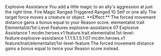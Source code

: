 <ability>
  <name>Explosive Assistance</name>
  <flavor>You add a little magic to an ally&apos;s aggression at just the right time.</flavor>
  <keywords>
    <keyword>Fire</keyword>
    <keyword>Magic</keyword>
    <keyword>Ranged</keyword>
  </keywords>
  <type>Triggered</type>
  <distance>Ranged 10</distance>
  <target>Self or one ally</target>
  <trigger>The target force moves a creature or object. **Effect:** The forced movement distance gains a bonus equal to your Reason score.</trigger>
  <metadata>
    <class>elementalist</class>
    <feature_type>trait</feature_type>
    <file_dpath>Elementalist/1st-Level Features</file_dpath>
    <item_id>explosive-assistance</item_id>
    <item_index>07</item_index>
    <item_name>Explosive Assistance</item_name>
    <level>1</level>
    <scc>mcdm.heroes.v1:feature.trait.elementalist.1st-level-feature:explosive-assistance</scc>
    <scdc>1.1.1:5.1.5.1:07</scdc>
    <source>mcdm.heroes.v1</source>
    <type>feature/trait/elementalist/1st-level-feature</type>
  </metadata>
  <effects>
    <effect type="mundane" cost="Spend 1 Essence">The forced movement distance gains a bonus equal to twice your Reason score instead.</effect>
  </effects>
</ability>
